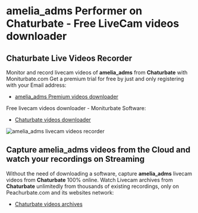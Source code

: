 # amelia_adms Performer on Chaturbate - Free LiveCam videos downloader

## Chaturbate Live Videos Recorder

Monitor and record livecam videos of **amelia_adms** from **Chaturbate** with Moniturbate.com
Get a premium trial for free by just and only registering with your Email address:
* [amelia_adms Premium videos downloader](https://moniturbate.com/request-demo-licence-key.html)

Free livecam videos downloader - Moniturbate Software:
* [Chaturbate videos downloader](https://moniturbate.com/moniturbate-download-software.html)

![amelia_adms livecam videos recorder](https://peachurnet.com/templates/moniturbate-software.png)


## Capture amelia_adms videos from the Cloud and watch your recordings on Streaming

Without the need of downloading a software, capture **amelia_adms** livecam videos from **Chaturbate** 100% online.
Watch Livecam archives from **Chaturbate** unlimitedly from thousands of existing recordings, only on Peachurbate.com and its websites network:
* [Chaturbate videos archives](https://peachurnet.com/)